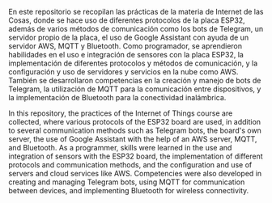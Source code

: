 En este repositorio se recopilan las prácticas de la materia de Internet de las Cosas, donde se hace uso de diferentes protocolos de la placa ESP32, además de varios métodos de comunicación como los bots de Telegram, un servidor propio de la placa, el uso de Google Assistant con ayuda de un servidor AWS, MQTT y Bluetooth.
Como programador, se aprendieron habilidades en el uso e integración de sensores con la placa ESP32, la implementación de diferentes protocolos y métodos de comunicación, y la configuración y uso de servidores y servicios en la nube como AWS. También se desarrollaron competencias en la creación y manejo de bots de Telegram, la utilización de MQTT para la comunicación entre dispositivos, y la implementación de Bluetooth para la conectividad inalámbrica.

In this repository, the practices of the Internet of Things course are collected, where various protocols of the ESP32 board are used, in addition to several communication methods such as Telegram bots, the board's own server, the use of Google Assistant with the help of an AWS server, MQTT, and Bluetooth.
As a programmer, skills were learned in the use and integration of sensors with the ESP32 board, the implementation of different protocols and communication methods, and the configuration and use of servers and cloud services like AWS. Competencies were also developed in creating and managing Telegram bots, using MQTT for communication between devices, and implementing Bluetooth for wireless connectivity.

